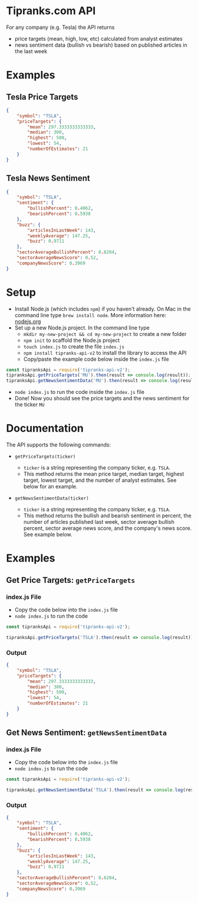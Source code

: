 # Tipranks.com API

For any company (e.g. Tesla) the API returns
- price targets (mean, high, low, etc) calculated from analyst estimates
- news sentiment data (bullish vs bearish) based on published articles in the last week

# Examples

## Tesla Price Targets
```json
{
    "symbol": "TSLA",
    "priceTargets": {
        "mean": 297.3333333333333,
        "median": 300,
        "highest": 500,
        "lowest": 54,
        "numberOfEstimates": 21
    }
}
```

## Tesla News Sentiment
```json
{
    "symbol": "TSLA",
    "sentiment": {
        "bullishPercent": 0.4062,
        "bearishPercent": 0.5938
    },
    "buzz": {
        "articlesInLastWeek": 143,
        "weeklyAverage": 147.25,
        "buzz": 0.9711
    },
    "sectorAverageBullishPercent": 0.6204,
    "sectorAverageNewsScore": 0.52,
    "companyNewsScore": 0.3969
}
```


# Setup

- Install Node.js (which includes `npm`) if you haven't already. On Mac in the command line type `brew install node`. More information here: [nodejs.org](https://nodejs.org/en)
- Set up a new Node.js project. In the command line type
  - `mkdir my-new-project && cd my-new-project` to create a new folder
  - `npm init` to scaffold the Node.js project
  - `touch index.js` to create the file `index.js`
  - `npm install tipranks-api-v2` to install the library to access the API
  - Copy/paste the example code below inside the `index.js` file
```js
const tipranksApi = require('tipranks-api-v2');
tipranksApi.getPriceTargets('MU').then(result => console.log(result));
tipranksApi.getNewsSentimentData('MU').then(result => console.log(result));
```
  - `node index.js` to run the code inside the `index.js` file
  - Done! Now you should see the price targets and the news sentiment for the ticker `MU`

# Documentation
The API supports the following commands:

- `getPriceTargets(ticker)`
  - `ticker` is a string representing the company ticker, e.g. `TSLA`.
  - This method returns the mean price target, median target,
highest target, lowest target, and the number of analyst estimates. See
below for an example.

- `getNewsSentimentData(ticker)`
  - `ticker` is a string representing the company ticker, e.g. `TSLA`.
  - This method returns the bullish and bearish sentiment in percent,
  the number of articles published last week, sector average bullish
  percent, sector average news score, and the company's news score. See
  example below.

# Examples

## Get Price Targets: `getPriceTargets`

### index.js File
- Copy the code below into the `index.js` file
- `node index.js` to run the code

```javascript
const tipranksApi = require('tipranks-api-v2');

tipranksApi.getPriceTargets('TSLA').then(result => console.log(result));
```

### Output
```json
{
    "symbol": "TSLA",
    "priceTargets": {
        "mean": 297.3333333333333,
        "median": 300,
        "highest": 500,
        "lowest": 54,
        "numberOfEstimates": 21
    }
}
```

## Get News Sentiment: `getNewsSentimentData`

### index.js File
- Copy the code below into the `index.js` file
- `node index.js` to run the code

```javascript
const tipranksApi = require('tipranks-api-v2');

tipranksApi.getNewsSentimentData('TSLA').then(result => console.log(result));
```

### Output
```json
{
    "symbol": "TSLA",
    "sentiment": {
        "bullishPercent": 0.4062,
        "bearishPercent": 0.5938
    },
    "buzz": {
        "articlesInLastWeek": 143,
        "weeklyAverage": 147.25,
        "buzz": 0.9711
    },
    "sectorAverageBullishPercent": 0.6204,
    "sectorAverageNewsScore": 0.52,
    "companyNewsScore": 0.3969
}
```